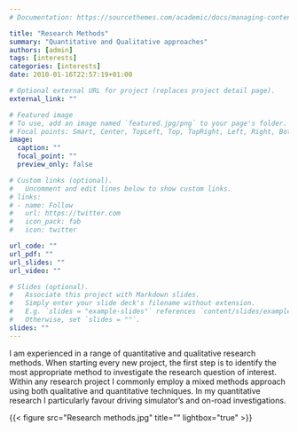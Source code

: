```yaml
---
# Documentation: https://sourcethemes.com/academic/docs/managing-content/

title: "Research Methods"
summary: "Quantitative and Qualitative approaches"
authors: [admin]
tags: [interests]
categories: [interests]
date: 2010-01-16T22:57:19+01:00

# Optional external URL for project (replaces project detail page).
external_link: ""

# Featured image
# To use, add an image named `featured.jpg/png` to your page's folder.
# Focal points: Smart, Center, TopLeft, Top, TopRight, Left, Right, BottomLeft, Bottom, BottomRight.
image:
  caption: ""
  focal_point: ""
  preview_only: false

# Custom links (optional).
#   Uncomment and edit lines below to show custom links.
# links:
# - name: Follow
#   url: https://twitter.com
#   icon_pack: fab
#   icon: twitter

url_code: ""
url_pdf: ""
url_slides: ""
url_video: ""

# Slides (optional).
#   Associate this project with Markdown slides.
#   Simply enter your slide deck's filename without extension.
#   E.g. `slides = "example-slides"` references `content/slides/example-slides.md`.
#   Otherwise, set `slides = ""`.
slides: ""
---
```

I am experienced in a range of quantitative and qualitative research methods. When starting every new project, the first step is to identify the most appropriate method to investigate the research question of interest. Within any research project I commonly employ a mixed methods approach using both qualitative and quantitative techniques. In my quantitative research I particularly favour driving simulator’s and on-road investigations. 


{{< figure src="Research methods.jpg" title="" lightbox="true" >}}